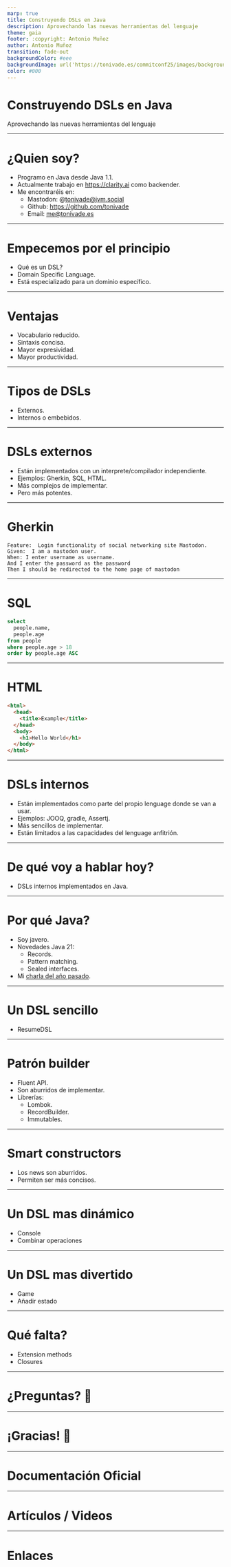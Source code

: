 ```yaml
---
marp: true
title: Construyendo DSLs en Java
description: Aprovechando las nuevas herramientas del lenguaje
theme: gaia
footer: :copyright: Antonio Muñoz
author: Antonio Muñoz
transition: fade-out
backgroundColor: #eee
backgroundImage: url('https://tonivade.es/commitconf25/images/background.png')
color: #000
---
```


# Construyendo DSLs en Java

Aprovechando las nuevas herramientas del lenguaje

<!-- _color: #fff -->
<!-- _footer: _Antonio Muñoz_ -->
<!-- _backgroundImage: url('https://tonivade.es/commitconf25/images/frontpage.jpg') -->

---

# ¿Quien soy?

* Programo en Java desde Java 1.1.
* Actualmente trabajo en https://clarity.ai como backender.
* Me encontraréis en:
    - Mastodon: @tonivade@jvm.social
    - Github: https://github.com/tonivade
    - Email: me@tonivade.es

---

# Empecemos por el principio

* Qué es un DSL?
* Domain Specific Language.
* Está especializado para un dominio específico.

---

# Ventajas

* Vocabulario reducido.
* Sintaxis concisa.
* Mayor expresividad.
* Mayor productividad.

---

# Tipos de DSLs

* Externos.
* Internos o embebidos.

---

# DSLs externos

* Están implementados con un interprete/compilador independiente.
* Ejemplos: Gherkin, SQL, HTML.
* Más complejos de implementar.
* Pero más potentes.

---

# Gherkin

```gherkin
Feature:  Login functionality of social networking site Mastodon. 
Given:  I am a mastodon user. 
When: I enter username as username. 
And I enter the password as the password 
Then I should be redirected to the home page of mastodon
```

---

# SQL

```sql
select 
  people.name, 
  people.age 
from people 
where people.age > 18 
order by people.age ASC
```

---

# HTML

```html
<html>
  <head>
    <title>Example</title>
  </head>
  <body>
    <h1>Hello World</h1>
  </body>
</html>
```

---

# DSLs internos

* Están implementados como parte del propio lenguage donde se van a usar.
* Ejemplos: JOOQ, gradle, Assertj.
* Más sencillos de implementar.
* Están limitados a las capacidades del lenguage anfitrión.

---

# De qué voy a hablar hoy?

* DSLs internos implementados en Java.

---

# Por qué Java?

* Soy javero.
* Novedades Java 21:
  * Records.
  * Pattern matching.
  * Sealed interfaces.
* Mi [charla del año pasado](https://www.youtube.com/watch?v=RbLkJXagQXw).

---

# Un DSL sencillo

* ResumeDSL

---

# Patrón builder

* Fluent API.
* Son aburridos de implementar.
* Librerías:
  * Lombok.
  * RecordBuilder.
  * Immutables.

--- 

# Smart constructors

* Los news son aburridos.
* Permiten ser más concisos.

---

# Un DSL mas dinámico

* Console
* Combinar operaciones

---

# Un DSL mas divertido

* Game
* Añadir estado

---

# Qué falta?

* Extension methods
* Closures

---

# ¿Preguntas? :thinking:

<!-- _class: lead -->

---

# ¡Gracias! :sparkling_heart:

<!-- _class: lead -->

---

# Documentación Oficial


---

# Artículos / Videos


---

# Enlaces


<!-- TODO:

  - everything

    -->
